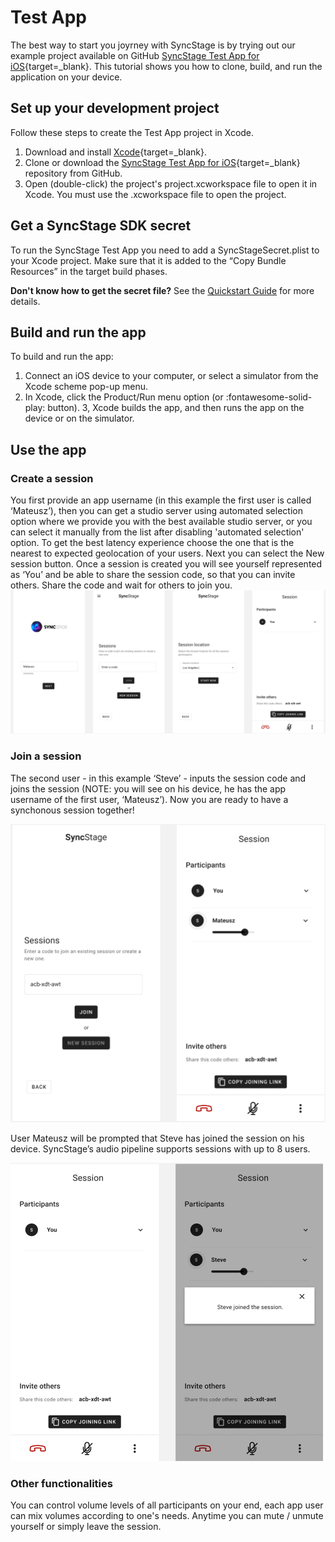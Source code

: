 # Test App

The best way to start you joyrney with SyncStage is by trying out our example project available on GitHub [SyncStage Test App for iOS](https://github.com/opensesamemedia/syncstage-test-app-ios){target=_blank}.
This tutorial shows you how to clone, build, and run the application on your device.

## Set up your development project

Follow these steps to create the Test App project in Xcode.

1. Download and install [Xcode](https://developer.apple.com/xcode/){target=_blank}.
2. Clone or download the [SyncStage Test App for iOS](https://github.com/opensesamemedia/syncstage-test-app-ios){target=_blank} repository from GitHub.
3. Open (double-click) the project's project.xcworkspace file to open it in Xcode. You must use the .xcworkspace file to open the project.
 

## Get a SyncStage SDK secret
To run the SyncStage Test App you need to add a SyncStageSecret.plist to your Xcode project. Make sure that it is added to the “Copy Bundle Resources” in the target build phases.

**Don't know how to get the secret file?** See the [Quickstart Guide](quickstart.md) for more details.


## Build and run the app
To build and run the app:

1. Connect an iOS device to your computer, or select a simulator from the Xcode scheme pop-up menu.
2. In Xcode, click the Product/Run menu option (or :fontawesome-solid-play: button).
3, Xcode builds the app, and then runs the app on the device or on the simulator.


## Use the app

### Create a session  
You first provide an app username (in this example the first user is called ‘Mateusz’), then you can get a studio server using automated selection option where we provide you with the best available studio server, or you can select it manually from the list after disabling 'automated selection' option. To get the best latency experience choose the one that is the nearest to expected geolocation of your users. Next you can select the New session button. Once a session is created you will see yourself represented as ‘You’ and be able to share the session code, so that you can invite others. Share the code and wait for others to join you.
![alt Create a Session](../assets/createsession.png "Create a Session")

### Join a session
The second user - in this example ‘Steve’ - inputs the session code and joins the session (NOTE: you will see on his device, he has the app username of the first user, ‘Mateusz’). Now you are ready to have a synchonous session together!

![alt Join a session 1st user perspective](../assets/join_steve.png "Join a session 1st user perspective")

User Mateusz will be prompted that Steve has joined the session on his device. SyncStage’s audio pipeline supports sessions with up to 8 users. 

![alt Join a session 2nd user perspective](../assets/join_mateusz.png "Join a session 2nd user perspective")



### Other functionalities

You can control volume levels of all participants on your end, each app user can mix volumes according to one's needs. Anytime you can mute / unmute yourself or simply leave the session.
